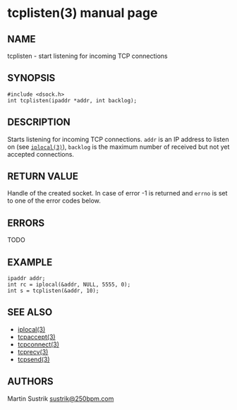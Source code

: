# tcplisten(3) manual page

## NAME

tcplisten - start listening for incoming TCP connections

## SYNOPSIS

```
#include <dsock.h>
int tcplisten(ipaddr *addr, int backlog);
```

## DESCRIPTION

Starts listening for incoming TCP connections. `addr` is an IP address to listen on (see [`iplocal(3)`](iplocal.html)), `backlog` is the maximum number of received but not yet accepted connections.

## RETURN VALUE

Handle of the created socket. In case of error -1 is returned and `errno` is set to one of the error codes below.

## ERRORS

TODO

## EXAMPLE

```
ipaddr addr;
int rc = iplocal(&addr, NULL, 5555, 0);
int s = tcplisten(&addr, 10);
```

## SEE ALSO

* [iplocal(3)](iplocal.html)
* [tcpaccept(3)](tcpaccept.html)
* [tcpconnect(3)](tcpconnect.html)
* [tcprecv(3)](tcprecv.html)
* [tcpsend(3)](tcpsend.html)

## AUTHORS

Martin Sustrik <sustrik@250bpm.com>

